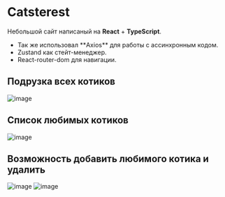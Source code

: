 # Catsterest
Небольшой сайт написаный на **React** + **TypeScript**.
<ul>
  <li>Так же использовал **Axios** для работы с ассинхронным кодом. </li>
  <li>Zustand как стейт-менеджер.</li>
  <li>React-router-dom для навигации.</li>
</ul>

## Подрузка всех котиков
![image](https://github.com/user-attachments/assets/2150aafa-485f-464c-bf8f-180c874e4353)

## Список любимых котиков
![image](https://github.com/user-attachments/assets/8985897a-8b6d-47a0-9f75-133b268bf771)

## Возможность добавить любимого котика и удалить
![image](https://github.com/user-attachments/assets/9bbc32c0-3826-4862-90f9-bc98283083ab)
![image](https://github.com/user-attachments/assets/b0c2e999-45bd-4330-946a-4729760934c0)
